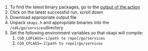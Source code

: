 1. To find the latest binary packages, go to the [output of the action](https://github.com/trinsic-id/okapi/actions/workflows/build-libs.yml)
2. Click on the latest successful run, scroll down
3. Download appropriate output file
4. Unpack `okapi.h` and appropriate binaries into the `/sdk/go/services`directory
5. Set the following environment variables so that okapi will compile:
   1. `CGO_LDFLAGS=-L[path to repo]/go/services`
   2. `CGO_CFLAGS=-I[path to repo]/go/services`